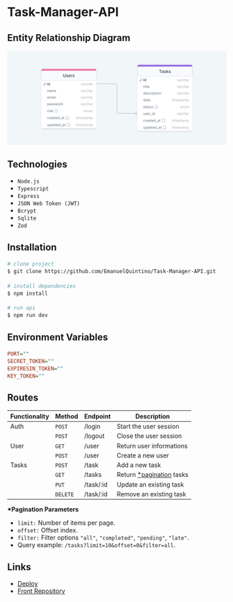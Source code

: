 # Task-Manager-API

## Entity Relationship Diagram

![ERD](./erd.png)

## Technologies

- `Node.js`
- `Typescript`
- `Express`
- `JSON Web Token (JWT)`
- `Bcrypt`
- `Sqlite`
- `Zod`

## Installation

```bash
# clone project
$ git clone https://github.com/EmanuelQuintino/Task-Manager-API.git

# install dependencies
$ npm install

# run api
$ npm run dev
```

## Environment Variables

```ini
PORT=""
SECRET_TOKEN=""
EXPIRESIN_TOKEN=""
KEY_TOKEN=""
```

## Routes

| Functionality | Method   | Endpoint  | Description                            |
| ------------- | -------- | --------- | -------------------------------------- |
| Auth          | `POST`   | /login    | Start the user session                 |
|               | `POST`   | /logout   | Close the user session                 |
| User          | `GET`    | /user     | Return user informations               |
|               | `POST`   | /user     | Create a new user                      |
| Tasks         | `POST`   | /task     | Add a new task                         |
|               | `GET`    | /tasks    | Return <u>*pagination</u> tasks |
|               | `PUT`    | /task/:id | Update an existing task                |
|               | `DELETE` | /task/:id | Remove an existing task                |

**\*Pagination Parameters**

- `limit:` Number of items per page.
- `offset:` Offset index.
- `filter:` Filter options `"all"`, `"completed"`, `"pending"`, `"late"`.
- Query example: `/tasks?limit=10&offset=0&filter=all`.

## Links

- [Deploy](https://task-manager-seven-indol.vercel.app/)
- [Front Repository](https://github.com/EmanuelQuintino/Task-Manager)
